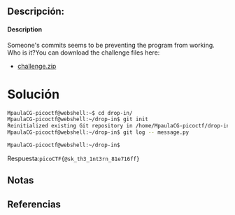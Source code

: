 ## Descripción:
#### Description

Someone's commits seems to be preventing the program from working. Who is it?You can download the challenge files here:

- [challenge.zip](https://artifacts.picoctf.net/c_titan/159/challenge.zip)

# Solución
```bash
MpaulaCG-picoctf@webshell:~$ cd drop-in/
MpaulaCG-picoctf@webshell:~/drop-in$ git init
Reinitialized existing Git repository in /home/MpaulaCG-picoctf/drop-in/.git/
MpaulaCG-picoctf@webshell:~/drop-in$ git log -- message.py

MpaulaCG-picoctf@webshell:~/drop-in$ 
```
Respuesta:`picoCTF{@sk_th3_1nt3rn_81e716ff}`
## Notas

## Referencias
 
